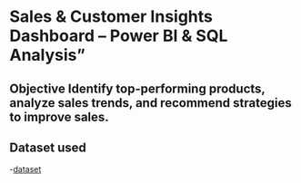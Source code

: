 # Sales & Customer Insights Dashboard – Power BI & SQL Analysis”
## Objective Identify top-performing products, analyze sales trends, and recommend strategies to improve sales.

## Dataset used 
-<a href="https://github.com/Temitheanalyst1/data-analysis-sale-project/blob/main/sales%20data.csv">dataset</a>
